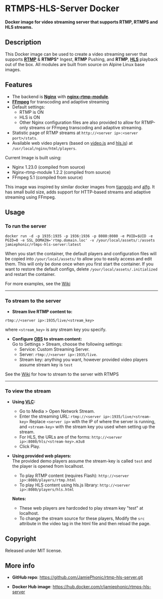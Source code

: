 # RTMPS-HLS-Server Docker

**Docker image for video streaming server that supports RTMP, RTMPS and HLS streams.**

## Description

This Docker image can be used to create a video streaming server that supports [**RTMP**](https://en.wikipedia.org/wiki/Real-Time_Messaging_Protocol) & **RTMPS**\* Ingest, **RTMP** Pushing, and **RTMP**, [**HLS**](https://en.wikipedia.org/wiki/HTTP_Live_Streaming) playback out of the box.
All modules are built from source on Alpine Linux base images.

## Features

- The backend is [**Nginx**](http://nginx.org/en/) with [**nginx-rtmp-module**](https://github.com/arut/nginx-rtmp-module).
- [**FFmpeg**](https://www.ffmpeg.org/) for transcoding and adaptive streaming
- Default settings:
  - RTMP is ON
  - HLS is ON
  - Other Nginx configuration files are also provided to allow for RTMP-only streams or FFmpeg transcoding and adaptive streaming.
- Statistic page of RTMP streams at `http://<server ip>:<server port>/stats`.
- Available web video players (based on [video.js](https://videojs.com/) and [hls.js](https://github.com/video-dev/hls.js/)) at `/usr/local/nginx/html/players`.

Current Image is built using:

- Nginx 1.23.0 (compiled from source)
- Nginx-rtmp-module 1.2.2 (compiled from source)
- FFmpeg 5.1 (compiled from source)

This image was inspired by similar docker images from [tiangolo](https://hub.docker.com/r/tiangolo/nginx-rtmp/) and [alfg](https://hub.docker.com/r/alfg/nginx-rtmp/). It has small build size, adds support for HTTP-based streams and adaptive streaming using FFmpeg.

## Usage

### To run the server

```shell
docker run -d -p 1935:1935 -p 1936:1936 -p 8080:8080 -e PUID=$UID -e PGID=0 -e SSL_DOMAIN='rtmp.domain.loc' -v /your/local/assets/:/assets jamiephonic/rtmps-hls-server:latest
```

When you start the container, the default players and configuration files will be copied into `/your/local/assets/` to allow you to easily access and edit them.
This will only be done once when you first start the container. If you want to restore the default configs, delete `/your/local/assets/.initialized` and restart the container.

For more examples, see the [Wiki](https://github.com/JamiePhonic/rtmps-hls-server/wiki/usage)

***

### To stream to the server

- **Stream live RTMP content to:**

 `rtmp://<server ip>:1935/live/<stream_key>`

  where `<stream_key>` is any stream key you specify.

- **Configure [OBS](https://obsproject.com/) to stream content:** <br />
  Go to Settings > Stream, choose the following settings:
  - Service: Custom Streaming Server.
  - Server: `rtmp://<server ip>:1935/live`.
  - Stream key: anything you want, however provided video players assume stream key is `test`

See the [Wiki](https://github.com/JamiePhonic/rtmps-hls-server/wiki/streaming-to-the-server) for how to stream to the server with RTMPS

***

### To view the stream

- **Using [VLC](https://www.videolan.org/vlc/index.html):**

  - Go to Media > Open Network Stream.
  - Enter the streaming URL: `rtmp://<server ip>:1935/live/<stream-key>`
    Replace `<server ip>` with the IP of where the server is running, and
    `<stream-key>` with the stream key you used when setting up the stream.
  - For HLS, the URLs are of the forms:
    `http://<server ip>:8080/hls/<stream-key>.m3u8`
  - Click Play.

- **Using provided web players:** <br/>
  The provided demo players assume the stream-key is called `test` and the player is opened from localhost.
  - To play RTMP content (requires Flash): `http://<server ip>:8080/players/rtmp.html`
  - To play HLS content using hls.js library: `http://<server ip>:8080/players/hls.html`

  **Notes:**

  - These web players are hardcoded to play stream key "test" at localhost.
  - To change the stream source for these players, Modify the `src` attribute in the video tag in the html file and then reload the page.

## Copyright

Released under MIT license.

## More info

- **GitHub repo**: <https://github.com/JamiePhonic/rtmp-hls-server.git>

- **Docker Hub image**: <https://hub.docker.com/r/jamiephonic/rtmps-hls-server>

